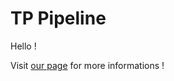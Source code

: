 # TP Pipeline


Hello !

Visit [our page](https://foxbandykoot.github.io/TP_CI_CD/) for more informations !


